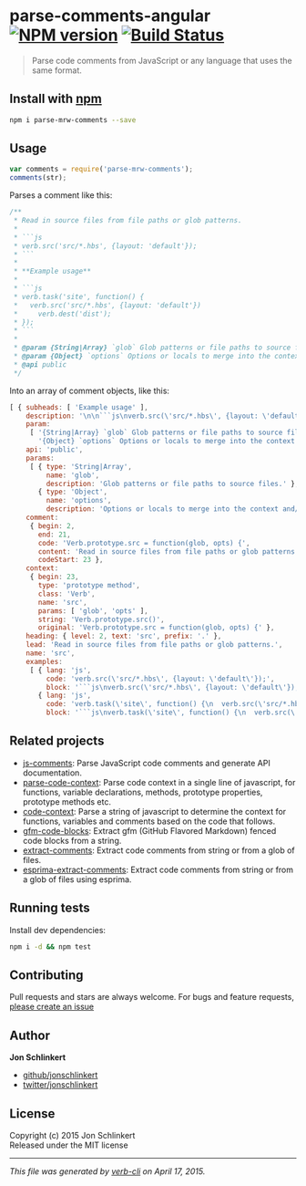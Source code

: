 # parse-comments-angular [![NPM version](https://badge.fury.io/js/parse-comments.svg)](http://badge.fury.io/js/parse-comments)  [![Build Status](https://travis-ci.org/jonschlinkert/parse-comments.svg)](https://travis-ci.org/jonschlinkert/parse-comments) 

> Parse code comments from JavaScript or any language that uses the same format.

## Install with [npm](npmjs.org)

```bash
npm i parse-mrw-comments --save
```

## Usage

```js
var comments = require('parse-mrw-comments');
comments(str);
```

Parses a comment like this:

```js
/**
 * Read in source files from file paths or glob patterns. 
 *
 * ```js
 * verb.src('src/*.hbs', {layout: 'default'});
 * ```
 *
 * **Example usage**
 *
 * ```js
 * verb.task('site', function() {
 *   verb.src('src/*.hbs', {layout: 'default'})
 *     verb.dest('dist');
 * });
 * ```
 *
 * @param {String|Array} `glob` Glob patterns or file paths to source files.
 * @param {Object} `options` Options or locals to merge into the context and/or pass to `src` plugins
 * @api public
 */
```

Into an array of comment objects, like this:

```js
[ { subheads: [ 'Example usage' ],
    description: '\n\n```js\nverb.src(\'src/*.hbs\', {layout: \'default\'});\n```\n\n**Example usage**\n\n```js\nverb.task(\'site\', function() {\n  verb.src(\'src/*.hbs\', {layout: \'default\'})\n    verb.dest(\'dist\');\n});\n```',
    param: 
     [ '{String|Array} `glob` Glob patterns or file paths to source files.',
       '{Object} `options` Options or locals to merge into the context and/or pass to `src` plugins' ],
    api: 'public',
    params: 
     [ { type: 'String|Array',
         name: 'glob',
         description: 'Glob patterns or file paths to source files.' },
       { type: 'Object',
         name: 'options',
         description: 'Options or locals to merge into the context and/or pass to `src` plugins' } ],
    comment: 
     { begin: 2,
       end: 21,
       code: 'Verb.prototype.src = function(glob, opts) {',
       content: 'Read in source files from file paths or glob patterns.\n\n```js\nverb.src(\'src/*.hbs\', {layout: \'default\'});\n```\n\n**Example usage**\n\n```js\nverb.task(\'site\', function() {\n  verb.src(\'src/*.hbs\', {layout: \'default\'})\n    verb.dest(\'dist\');\n});\n```\n\n@param {String|Array} `glob` Glob patterns or file paths to source files.\n@param {Object} `options` Options or locals to merge into the context and/or pass to `src` plugins\n@api public\n',
       codeStart: 23 },
    context: 
     { begin: 23,
       type: 'prototype method',
       class: 'Verb',
       name: 'src',
       params: [ 'glob', 'opts' ],
       string: 'Verb.prototype.src()',
       original: 'Verb.prototype.src = function(glob, opts) {' },
    heading: { level: 2, text: 'src', prefix: '.' },
    lead: 'Read in source files from file paths or glob patterns.',
    name: 'src',
    examples: 
     [ { lang: 'js',
         code: 'verb.src(\'src/*.hbs\', {layout: \'default\'});',
         block: '```js\nverb.src(\'src/*.hbs\', {layout: \'default\'});\n```' },
       { lang: 'js',
         code: 'verb.task(\'site\', function() {\n  verb.src(\'src/*.hbs\', {layout: \'default\'})\n    verb.dest(\'dist\');\n});',
         block: '```js\nverb.task(\'site\', function() {\n  verb.src(\'src/*.hbs\', {layout: \'default\'})\n    verb.dest(\'dist\');\n});\n```' } ] } ]
```

## Related projects
 * [js-comments](https://github.com/jonschlinkert/js-comments): Parse JavaScript code comments and generate API documentation.
 * [parse-code-context](https://github.com/jonschlinkert/parse-code-context): Parse code context in a single line of javascript, for functions, variable declarations, methods, prototype properties, prototype methods etc.
 * [code-context](https://github.com/jonschlinkert/code-context): Parse a string of javascript to determine the context for functions, variables and comments based on the code that follows.
 * [gfm-code-blocks](https://github.com/jonschlinkert/gfm-code-blocks): Extract gfm (GitHub Flavored Markdown) fenced code blocks from a string.
 * [extract-comments](https://github.com/jonschlinkert/extract-comments): Extract code comments from string or from a glob of files.
 * [esprima-extract-comments](https://github.com/jonschlinkert/esprima-extract-comments): Extract code comments from string or from a glob of files using esprima.  

## Running tests
Install dev dependencies:

```bash
npm i -d && npm test
```

## Contributing
Pull requests and stars are always welcome. For bugs and feature requests, [please create an issue](https://github.com/jonschlinkert/parse-comments/issues)

## Author

**Jon Schlinkert**

+ [github/jonschlinkert](https://github.com/jonschlinkert)
+ [twitter/jonschlinkert](http://twitter.com/jonschlinkert) 

## License
Copyright (c) 2015 Jon Schlinkert  
Released under the MIT license

***

_This file was generated by [verb-cli](https://github.com/assemble/verb-cli) on April 17, 2015._

<!-- deps:mocha -->
